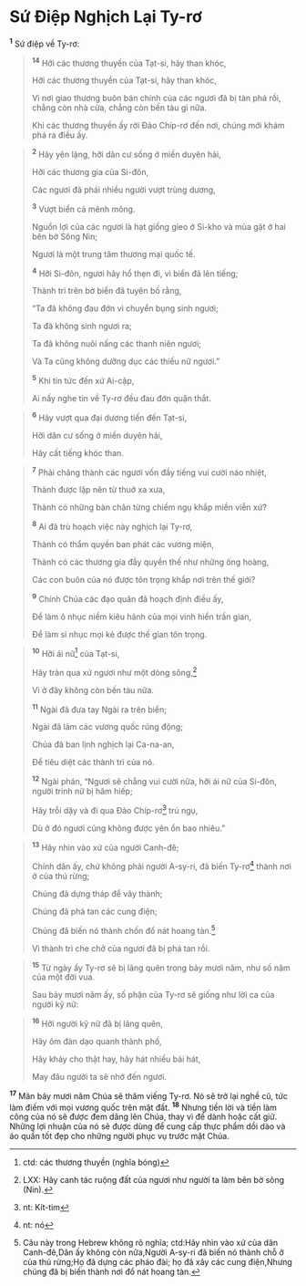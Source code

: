 # Sứ Ðiệp Nghịch Lại Ty-rơ
<sup><b>1</b></sup> Sứ điệp về Ty-rơ:


> <sup><b>14</b></sup> Hỡi các thương thuyền của Tạt-si, hãy than khóc,
> 
> Hỡi các thương thuyền của Tạt-si, hãy than khóc,
> 
> Vì nơi giao thương buôn bán chính của các ngươi đã bị tàn phá rồi, chẳng còn nhà cửa, chẳng còn bến tàu gì nữa.
> 
> Khi các thương thuyền ấy rời Ðảo Chíp-rơ đến nơi, chúng mới khám phá ra điều ấy.
>


> <sup><b>2</b></sup> Hãy yên lặng, hỡi dân cư sống ở miền duyên hải,
> 
> Hỡi các thương gia của Si-đôn,
> 
> Các ngươi đã phái nhiều người vượt trùng dương,
> 
> <sup><b>3</b></sup> Vượt biển cả mênh mông.
> 
> Nguồn lợi của các ngươi là hạt giống gieo ở Si-kho và mùa gặt ở hai bên bờ Sông Nin;
> 
> Ngươi là một trung tâm thương mại quốc tế.
> 
> <sup><b>4</b></sup> Hỡi Si-đôn, ngươi hãy hổ thẹn đi, vì biển đã lên tiếng;
> 
> Thành trì trên bờ biển đã tuyên bố rằng,
> 
> “Ta đã không đau đớn vì chuyển bụng sinh ngươi;
> 
> Ta đã không sinh ngươi ra;
> 
> Ta đã không nuôi nấng các thanh niên ngươi;
> 
> Và Ta cũng không dưỡng dục các thiếu nữ ngươi.”
> 
> <sup><b>5</b></sup> Khi tin tức đến xứ Ai-cập,
> 
> Ai nấy nghe tin về Ty-rơ đều đau đớn quặn thắt.
>


> <sup><b>6</b></sup> Hãy vượt qua đại dương tiến đến Tạt-si,
> 
> Hỡi dân cư sống ở miền duyên hải,
> 
> Hãy cất tiếng khóc than.
>


> <sup><b>7</b></sup> Phải chăng thành các ngươi vốn đầy tiếng vui cười náo nhiệt,
> 
> Thành được lập nên từ thuở xa xưa,
> 
> Thành có những bàn chân từng chiếm ngụ khắp miền viễn xứ?
> 
> <sup><b>8</b></sup> Ai đã trù hoạch việc này nghịch lại Ty-rơ,
> 
> Thành có thẩm quyền ban phát các vương miện,
> 
> Thành có các thương gia đầy quyền thế như những ông hoàng,
> 
> Các con buôn của nó được tôn trọng khắp nơi trên thế giới?
> 
> <sup><b>9</b></sup> Chính Chúa các đạo quân đã hoạch định điều ấy,
> 
> Ðể làm ô nhục niềm kiêu hãnh của mọi vinh hiển trần gian,
> 
> Ðể làm sỉ nhục mọi kẻ được thế gian tôn trọng.
>


> <sup><b>10</b></sup> Hỡi ái nữ[^1] của Tạt-si,
> 
> Hãy tràn qua xứ ngươi như một dòng sông,[^2]
> 
> Vì ở đây không còn bến tàu nữa.
> 
> <sup><b>11</b></sup> Ngài đã đưa tay Ngài ra trên biển;
> 
> Ngài đã làm các vương quốc rúng động;
> 
> Chúa đã ban lịnh nghịch lại Ca-na-an,
> 
> Ðể tiêu diệt các thành trì của nó.
> 
> <sup><b>12</b></sup> Ngài phán, “Ngươi sẽ chẳng vui cười nữa, hỡi ái nữ của Si-đôn, người trinh nữ bị hãm hiếp;
> 
> Hãy trỗi dậy và đi qua Ðảo Chíp-rơ[^3] trú ngụ,
> 
> Dù ở đó ngươi cũng không được yên ổn bao nhiêu.”
>


> <sup><b>13</b></sup> Hãy nhìn vào xứ của người Canh-đê;
> 
> Chính dân ấy, chứ không phải người A-sy-ri, đã biến Ty-rơ[^4] thành nơi ở của thú rừng;
> 
> Chúng đã dựng tháp để vây thành;
> 
> Chúng đã phá tan các cung điện;
> 
> Chúng đã biến nó thành chốn đổ nát hoang tàn.[^5]
> 
> Vì thành trì che chở của ngươi đã bị phá tan rồi.
>


> <sup><b>15</b></sup> Từ ngày ấy Ty-rơ sẽ bị lãng quên trong bảy mươi năm, như số năm của một đời vua.
> 
> Sau bảy mươi năm ấy, số phận của Ty-rơ sẽ giống như lời ca của người kỹ nữ:
>


> <sup><b>16</b></sup> Hỡi người kỹ nữ đã bị lãng quên,
> 
> Hãy ôm đàn dạo quanh thành phố,
> 
> Hãy khảy cho thật hay, hãy hát nhiều bài hát,
> 
> May đâu người ta sẽ nhớ đến ngươi.
>

<sup><b>17</b></sup> Mãn bảy mươi năm Chúa sẽ thăm viếng Ty-rơ. Nó sẽ trở lại nghề cũ, tức làm điếm với mọi vương quốc trên mặt đất. <sup><b>18</b></sup> Nhưng tiền lời và tiền làm công của nó sẽ được đem dâng lên Chúa, thay vì để dành hoặc cất giữ. Những lợi nhuận của nó sẽ được dùng để cung cấp thực phẩm dồi dào và áo quần tốt đẹp cho những người phục vụ trước mặt Chúa.

[^1]: ctd: các thương thuyền (nghĩa bóng)
[^2]: LXX: Hãy canh tác ruộng đất của ngươi như người ta làm bên bờ sông (Nin).
[^3]: nt: Kít-tim
[^4]: nt: nó
[^5]: Câu này trong Hebrew không rõ nghĩa; ctd:Hãy nhìn vào xứ của dân Canh-đê,Dân ấy không còn nữa,Người A-sy-ri đã biến nó thành chỗ ở của thú rừng;Họ đã dựng các pháo đài; họ đã xây các cung điện,Nhưng chúng đã bị biến thành nơi đổ nát hoang tàn.
